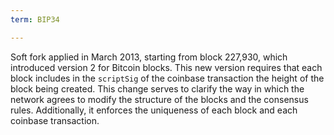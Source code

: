 ```yaml
---
term: BIP34

---
```

Soft fork applied in March 2013, starting from block 227,930, which introduced version 2 for Bitcoin blocks. This new version requires that each block includes in the `scriptSig` of the coinbase transaction the height of the block being created. This change serves to clarify the way in which the network agrees to modify the structure of the blocks and the consensus rules. Additionally, it enforces the uniqueness of each block and each coinbase transaction.